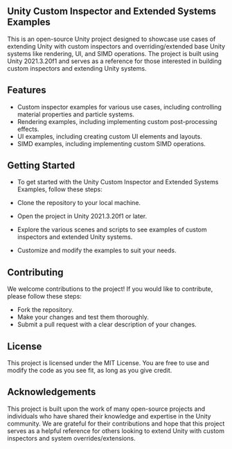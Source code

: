 ## Unity Custom Inspector and Extended Systems Examples
This is an open-source Unity project designed to showcase use cases of extending Unity with custom inspectors and overriding/extended base Unity systems like rendering, UI, and SIMD operations. The project is built using Unity 2021.3.20f1 and serves as a reference for those interested in building custom inspectors and extending Unity systems.

## Features
- Custom inspector examples for various use cases, including controlling material properties and particle systems.
- Rendering examples, including implementing custom post-processing effects.
- UI examples, including creating custom UI elements and layouts.
- SIMD examples, including implementing custom SIMD operations.

## Getting Started
- To get started with the Unity Custom Inspector and Extended Systems Examples, follow these steps:

- Clone the repository to your local machine.
- Open the project in Unity 2021.3.20f1 or later.
- Explore the various scenes and scripts to see examples of custom inspectors and extended Unity systems.
- Customize and modify the examples to suit your needs.


## Contributing
We welcome contributions to the project! If you would like to contribute, please follow these steps:

- Fork the repository.
- Make your changes and test them thoroughly.
- Submit a pull request with a clear description of your changes.


## License
This project is licensed under the MIT License. You are free to use and modify the code as you see fit, as long as you give credit.

## Acknowledgements
This project is built upon the work of many open-source projects and individuals who have shared their knowledge and expertise in the Unity community. We are grateful for their contributions and hope that this project serves as a helpful reference for others looking to extend Unity with custom inspectors and system overrides/extensions.
